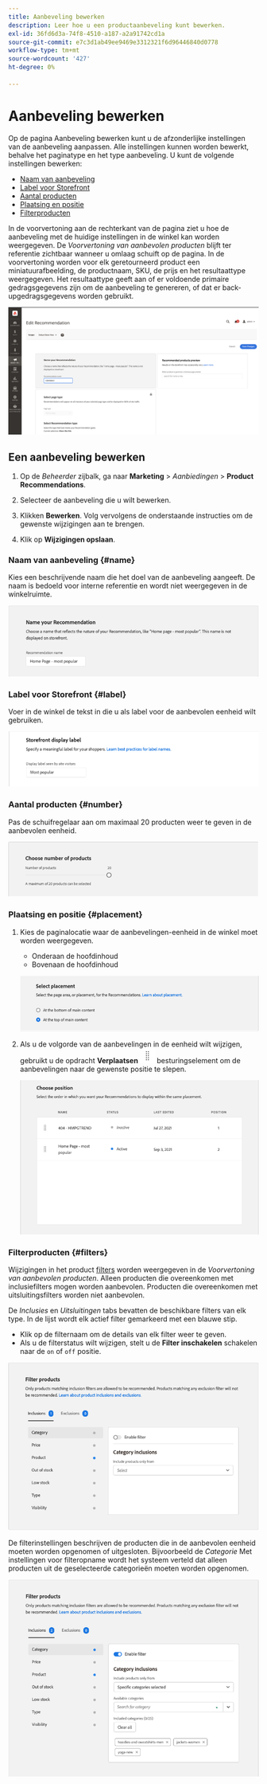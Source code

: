 ```yaml
---
title: Aanbeveling bewerken
description: Leer hoe u een productaanbeveling kunt bewerken.
exl-id: 36fd6d3a-74f8-4510-a187-a2a91742cd1a
source-git-commit: e7c3d1ab49ee9469e3312321f6d96446840d0778
workflow-type: tm+mt
source-wordcount: '427'
ht-degree: 0%

---
```


# Aanbeveling bewerken

Op de pagina Aanbeveling bewerken kunt u de afzonderlijke instellingen van de aanbeveling aanpassen. Alle instellingen kunnen worden bewerkt, behalve het paginatype en het type aanbeveling. U kunt de volgende instellingen bewerken:

- [Naam van aanbeveling](#name)
- [Label voor Storefront](#label)
- [Aantal producten](#number)
- [Plaatsing en positie](#placement)
- [Filterproducten](#filters)

In de voorvertoning aan de rechterkant van de pagina ziet u hoe de aanbeveling met de huidige instellingen in de winkel kan worden weergegeven. De _Voorvertoning van aanbevolen producten_ blijft ter referentie zichtbaar wanneer u omlaag schuift op de pagina. In de voorvertoning worden voor elk geretourneerd product een miniatuurafbeelding, de productnaam, SKU, de prijs en het resultaattype weergegeven. Het resultaattype geeft aan of er voldoende primaire gedragsgegevens zijn om de aanbeveling te genereren, of dat er back-upgedragsgegevens worden gebruikt.

![Recommendations bewerken](assets/edit-recommendation.png)

## Een aanbeveling bewerken

1. Op de _Beheerder_ zijbalk, ga naar **Marketing** > _Aanbiedingen_ > **Product Recommendations**.

1. Selecteer de aanbeveling die u wilt bewerken.

1. Klikken **Bewerken**. Volg vervolgens de onderstaande instructies om de gewenste wijzigingen aan te brengen.

1. Klik op **Wijzigingen opslaan**.

### Naam van aanbeveling {#name}

Kies een beschrijvende naam die het doel van de aanbeveling aangeeft. De naam is bedoeld voor interne referentie en wordt niet weergegeven in de winkelruimte.

![Naam bewerken](assets/edit-name.png)

### Label voor Storefront {#label}

Voer in de winkel de tekst in die u als label voor de aanbevolen eenheid wilt gebruiken.

![Label bewerken](assets/edit-storefront-label.png)

### Aantal producten {#number}

Pas de schuifregelaar aan om maximaal 20 producten weer te geven in de aanbevolen eenheid.

![Aantal producten bewerken](assets/edit-number-of-products.png)

### Plaatsing en positie {#placement}

1. Kies de paginalocatie waar de aanbevelingen-eenheid in de winkel moet worden weergegeven.

   - Onderaan de hoofdinhoud
   - Bovenaan de hoofdinhoud

   ![Plaatsing bewerken](assets/edit-placement.png)

1. Als u de volgorde van de aanbevelingen in de eenheid wilt wijzigen, gebruikt u de opdracht **Verplaatsen** ![Selector verplaatsen](assets/icon-move.png) besturingselement om de aanbevelingen naar de gewenste positie te slepen.

   ![Positie bewerken](assets/edit-position.png)

### Filterproducten {#filters}

Wijzigingen in het product [filters](filters.md) worden weergegeven in de _Voorvertoning van aanbevolen producten_. Alleen producten die overeenkomen met inclusiefilters mogen worden aanbevolen. Producten die overeenkomen met uitsluitingsfilters worden niet aanbevolen.

De _Inclusies_ en _Uitsluitingen_ tabs bevatten de beschikbare filters van elk type. In de lijst wordt elk actief filter gemarkeerd met een blauwe stip.

- Klik op de filternaam om de details van elk filter weer te geven.
- Als u de filterstatus wilt wijzigen, stelt u de **Filter inschakelen** schakelen naar de `on` of `off` positie.

![Filters bewerken](assets/edit-filters.png)

De filterinstellingen beschrijven de producten die in de aanbevolen eenheid moeten worden opgenomen of uitgesloten. Bijvoorbeeld de _Categorie_ Met instellingen voor filteropname wordt het systeem verteld dat alleen producten uit de geselecteerde categorieën moeten worden opgenomen.

![Categoriefilter bewerken](assets/edit-filter-category.png)
